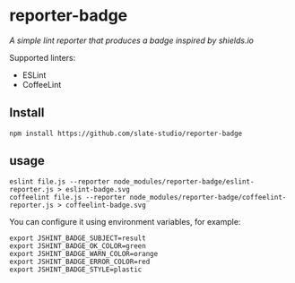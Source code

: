 # reporter-badge

*A simple lint reporter that produces a badge inspired by shields.io*

Supported linters:
- ESLint
- CoffeeLint

## Install

    npm install https://github.com/slate-studio/reporter-badge

## usage

    eslint file.js --reporter node_modules/reporter-badge/eslint-reporter.js > eslint-badge.svg
    coffeelint file.js --reporter node_modules/reporter-badge/coffeelint-reporter.js > coffeelint-badge.svg

You can configure it using environment variables, for example:

    export JSHINT_BADGE_SUBJECT=result
    export JSHINT_BADGE_OK_COLOR=green
    export JSHINT_BADGE_WARN_COLOR=orange
    export JSHINT_BADGE_ERROR_COLOR=red
    export JSHINT_BADGE_STYLE=plastic
